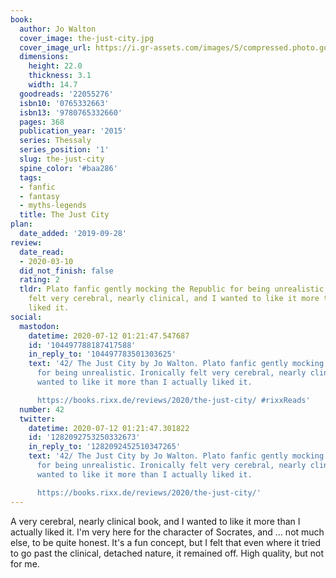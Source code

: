 ```yaml
---
book:
  author: Jo Walton
  cover_image: the-just-city.jpg
  cover_image_url: https://i.gr-assets.com/images/S/compressed.photo.goodreads.com/books/1416448145l/22055276._SX98_.jpg
  dimensions:
    height: 22.0
    thickness: 3.1
    width: 14.7
  goodreads: '22055276'
  isbn10: '0765332663'
  isbn13: '9780765332660'
  pages: 368
  publication_year: '2015'
  series: Thessaly
  series_position: '1'
  slug: the-just-city
  spine_color: '#baa286'
  tags:
  - fanfic
  - fantasy
  - myths-legends
  title: The Just City
plan:
  date_added: '2019-09-28'
review:
  date_read:
  - 2020-03-10
  did_not_finish: false
  rating: 2
  tldr: Plato fanfic gently mocking the Republic for being unrealistic. Ironically
    felt very cerebral, nearly clinical, and I wanted to like it more than I actually
    liked it.
social:
  mastodon:
    datetime: 2020-07-12 01:21:47.547687
    id: '104497788187417588'
    in_reply_to: '104497783501303625'
    text: '42/ The Just City by Jo Walton. Plato fanfic gently mocking the Republic
      for being unrealistic. Ironically felt very cerebral, nearly clinical, and I
      wanted to like it more than I actually liked it.

      https://books.rixx.de/reviews/2020/the-just-city/ #rixxReads'
  number: 42
  twitter:
    datetime: 2020-07-12 01:21:47.301822
    id: '1282092753250332673'
    in_reply_to: '1282092452510347265'
    text: '42/ The Just City by Jo Walton. Plato fanfic gently mocking the Republic
      for being unrealistic. Ironically felt very cerebral, nearly clinical, and I
      wanted to like it more than I actually liked it.

      https://books.rixx.de/reviews/2020/the-just-city/'
---
```


A very cerebral, nearly clinical book, and I wanted to like it more than I actually liked it. I'm very here for the character of Socrates, and … not much else, to be quite honest. It's a fun concept, but I felt that even where it tried to go past the clinical, detached nature, it remained off. High quality, but not for me.
